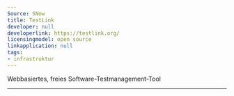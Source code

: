 ```yaml
---
Source: SNow
title: TestLink
developer: null
developerlink: https://testlink.org/
licensingmodel: open source
linkapplication: null
tags:
- infrastruktur
---
```

Webbasiertes, freies Software-Testmanagement-Tool

---
